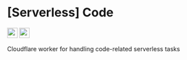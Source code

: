 # [Serverless] Code
<a href="#"><img src="https://img.shields.io/badge/Serverless-blue?style=flat-square" height="24" /></a>
<a href="https://opensource.org/license/mit"><img src="https://img.shields.io/badge/License-MIT-green?style=flat-square" height="24" /></a>

Cloudflare worker for handling code-related serverless tasks
